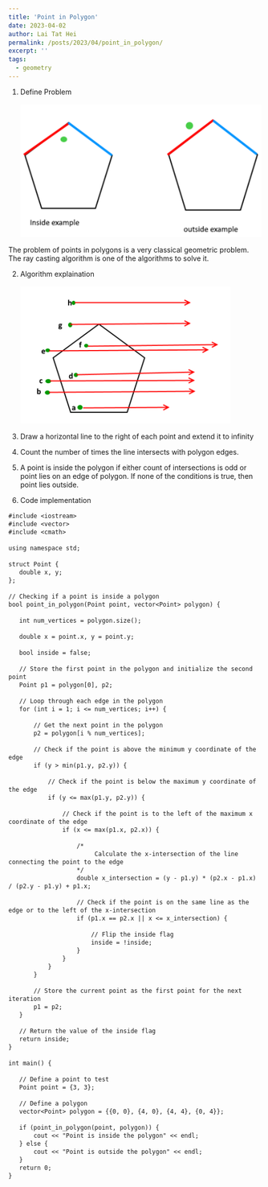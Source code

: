 ```yaml
---
title: 'Point in Polygon'
date: 2023-04-02
author: Lai Tat Hei
permalink: /posts/2023/04/point_in_polygon/
excerpt: ''
tags:
  - geometry
---
```


1. Define Problem<br/>
<br/><img src='/images/point_in_polygon_problem.png'><br/>

The problem of points in polygons is a very classical geometric problem. <br/>
The ray casting algorithm is one of the algorithms to solve it. <br/>

2. Algorithm explaination<br/>
<br/><img src='/images/point_in_polygon_algo.png'><br/>
1. Draw a horizontal line to the right of each point and extend it to infinity<br/>
2. Count the number of times the line intersects with polygon edges.<br/>
3. A point is inside the polygon if either count of intersections is odd or point lies on an edge of polygon.  If none of the conditions is true, then point lies outside.<br/>

3. Code implementation<br/>

```
#include <iostream>
#include <vector>
#include <cmath>

using namespace std;

struct Point {
   double x, y;
};

// Checking if a point is inside a polygon
bool point_in_polygon(Point point, vector<Point> polygon) {
  
   int num_vertices = polygon.size();
  
   double x = point.x, y = point.y;
  
   bool inside = false;
  
   // Store the first point in the polygon and initialize the second point
   Point p1 = polygon[0], p2;
  
   // Loop through each edge in the polygon
   for (int i = 1; i <= num_vertices; i++) {
      
       // Get the next point in the polygon
       p2 = polygon[i % num_vertices];
      
       // Check if the point is above the minimum y coordinate of the edge
       if (y > min(p1.y, p2.y)) {
          
           // Check if the point is below the maximum y coordinate of the edge
           if (y <= max(p1.y, p2.y)) {
              
               // Check if the point is to the left of the maximum x coordinate of the edge
               if (x <= max(p1.x, p2.x)) {
                  
                   /*
                        Calculate the x-intersection of the line connecting the point to the edge
                   */
                   double x_intersection = (y - p1.y) * (p2.x - p1.x) / (p2.y - p1.y) + p1.x;
                  
                   // Check if the point is on the same line as the edge or to the left of the x-intersection
                   if (p1.x == p2.x || x <= x_intersection) {
                     
                       // Flip the inside flag
                       inside = !inside;
                   }
               }
           }
       }
      
       // Store the current point as the first point for the next iteration
       p1 = p2;
   }
  
   // Return the value of the inside flag
   return inside;
}

int main() {
  
   // Define a point to test
   Point point = {3, 3};
  
   // Define a polygon
   vector<Point> polygon = {{0, 0}, {4, 0}, {4, 4}, {0, 4}};
  
   if (point_in_polygon(point, polygon)) {
       cout << "Point is inside the polygon" << endl;
   } else {
       cout << "Point is outside the polygon" << endl;
   }
   return 0;
}
```